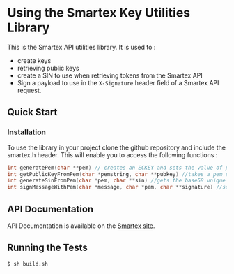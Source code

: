 # Using the Smartex Key Utilities Library

This is the Smartex API utilities library. It is used to :
- create keys
- retrieving public keys
- create a SIN to use when retrieving tokens from the Smartex API
- Sign a payload to use in the `X-Signature` header field of a Smartex API request.

## Quick Start
### Installation

To use the library in your project clone the github repository and include the smartex.h header. 
This will enable you to access the following functions :

```c
int generatePem(char **pem) // creates an ECKEY and sets the value of pem to the PEM encoding of the key
int getPublicKeyFromPem(char *pemstring, char **pubkey) //takes a pem string and sets the value of pubkey to the compressed public key extracted from the pem
int generateSinFromPem(char *pem, char **sin) //gets the base58 unique identifier associated with the pem
int signMessageWithPem(char *message, char *pem, char **signature) //sets signature to the signature of the sha256 of the message
```

## API Documentation

API Documentation is available on the [Smartex site](https://smartex.io/api).

## Running the Tests

```bash
$ sh build.sh
```